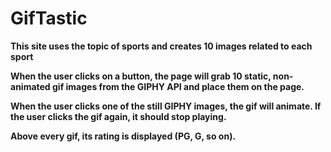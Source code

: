 # GifTastic

**This site uses the topic of sports and creates 10 images related to each sport**

**When the user clicks on a button, the page will grab 10 static, non-animated gif images from the GIPHY API and place them on the page.**

**When the user clicks one of the still GIPHY images, the gif will animate. If the user clicks the gif again, it should stop playing.**

**Above every gif, its rating is displayed (PG, G, so on).**
